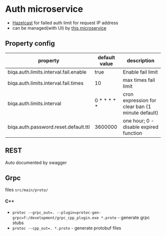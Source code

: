 # Auth microservice

 - [Hazelcast](https://hazelcast.org/) for failed auth limit for request IP address
 - can be managed(with UI) by [this microservice](https://github.com/biqasoft/manage-microservices)
 
## Property config

| property | default value | description   |
| ---------| --------------| ------------- |
| biqa.auth.limits.interval.fail.enable|true|Enable fail limit
| biqa.auth.limits.interval.fail.times|10|max times fail limit
| biqa.auth.limits.interval|0 * * * * * |cron expression for clear ban (1 minute default)
| biqa.auth.password.reset.default.ttl|3600000|one hour; 0 - disable expired function

## REST

Auto documented by swagger
 
## Grpc

 files `src/main/proto/`

#### C++
  - `protoc --grpc_out=. --plugin=protoc-gen-grpc=f:/development/grpc_cpp_plugin.exe *.proto` - generate grpc stubs
  - `protoc --cpp_out=. *.proto` - generate protobuf files
  
